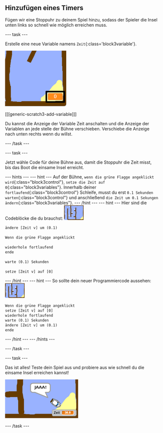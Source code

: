 ## Hinzufügen eines Timers

Fügen wir eine Stoppuhr zu deinem Spiel hinzu, sodass der Spieler die Insel unten links so schnell wie möglich erreichen muss.

--- task ---

Erstelle eine neue Variable namens `Zeit`{:class='block3variable'}.

![screenshot](images/boat-variable-annotated.png)

[[[generic-scratch3-add-variable]]]

Du kannst die Anzeige der Variable Zeit anschalten und die Anzeige der Variablen an jede stelle der Bühne verschieben. Verschiebe die Anzeige nach unten rechts wenn du willst.

--- /task ---

--- task ---

Jetzt wähle Code für deine Bühne aus, damit die Stoppuhr die Zeit misst, bis das Boot die einsame Insel erreicht.

--- hints --- --- hint --- Auf der Bühne, `wenn die grüne Flagge angeklickt wird`{:class="block3control"}, `setze die Zeit auf 0`{:class="block3variables"}. Innerhalb deiner `fortlaufend`{:class="block3control"} Schleife, musst du erst `0.1 Sekunden warten`{:class="block3control"} und anschließend `die Zeit um 0.1 Sekungen ändern`{:class="block3variables"}.
--- /hint ---
 --- hint --- Hier sind die Codeblöcke die du brauchst: ![Bühne](images/stage.png)

```blocks3
ändere [Zeit v] um (0.1)

Wenn die grüne Flagge angeklickt

wiederhole fortlaufend
ende

warte (0.1) Sekunden

setze [Zeit v] auf [0]
```

--- /hint --- --- hint --- So sollte dein neuer Programmiercode aussehen: ![Bühne](images/stage.png)

```blocks3
Wenn die grüne Flagge angeklickt
setze [Zeit v] auf [0]
wiederhole fortlaufend
warte (0.1) Sekunden
ändere [Zeit v] um (0.1)
ende
```

--- /hint --- --- /hints ---

--- /task ---

--- task ---

Das ist alles! Teste dein Spiel aus und probiere aus wie schnell du die einsame Insel erreichen kannst!

![screenshot](images/boat-variable-test.png)

--- /task ---
